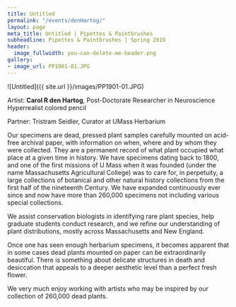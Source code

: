 ```yaml
---
title: Untitled
permalink: "/events/denHartog/"
layout: page
meta_title: Untitled | Pipettes & Paintbrushes
subheadline: Pipettes & Paintbrushes | Spring 2019
header:
  image_fullwidth: you-can-delete-me-header.png
gallery:
- image_url: PP1901-01.JPG
---
```

![Untitled]({{ site.url }}/images/PP1901-01.JPG)

Artist: **Carol R den Hartog**, Post-Doctorate Researcher in Neuroscience<br>
Hyperrealist colored pencil

Partner: Tristram Seidler, Curator at UMass Herbarium

Our specimens are dead, pressed plant samples carefully mounted on acid-free archival paper, with information on when, where and by whom they were collected. They are a permanent record of what plant occupied what place at a given time in history. We have specimens dating back to 1800, and one of the first missions of U Mass when it was founded (under the name Massachusetts Agricultural College) was to care for, in perpetuity, a large collections of botanical and other natural history collections from the first half of the nineteenth Century. We have expanded continuously ever since and now have more than 260,000 specimens not including various special collections.

We assist conservation biologists in identifying rare plant species, help graduate students conduct research, and we refine our understanding of plant distributions, mostly across Massachusetts and New England.

Once one has seen enough herbarium specimens, it becomes apparent that in some cases dead plants mounted on paper can be extraordinarily beautiful. There is something about delicate structures in death and desiccation that appeals to a deeper aesthetic level than a perfect fresh flower.

We very much enjoy working with artists who may be inspired by our collection of 260,000 dead plants.
